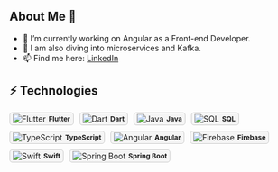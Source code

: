 ## About Me 👋

- 🔭 I’m currently working on Angular as a Front-end Developer.
- 🌱 I am also diving into microservices and Kafka.
- 📫 Find me here: [LinkedIn](https://www.linkedin.com/in/pradip-khandare-8b6289206)

## ⚡ Technologies
<div style="display: flex; align-items: center; gap: 10px; flex-wrap: wrap;">
  <div style="display: flex; align-items: center; padding: 2px 5px; border: 1px solid #ccc; border-radius: 5px; background-color: #f5f5f5; cursor: pointer;">
    <img src="https://img.icons8.com/color/16/000000/flutter.png" alt="Flutter"/>
    <span style="margin-left: 5px; font-size: 12px;"><strong>Flutter</strong></span>
  </div>
  <div style="display: flex; align-items: center; padding: 2px 5px; border: 1px solid #ccc; border-radius: 5px; background-color: #f5f5f5; cursor: pointer;">
    <img src="https://img.icons8.com/color/16/000000/dart.png" alt="Dart"/>
    <span style="margin-left: 5px; font-size: 12px;"><strong>Dart</strong></span>
  </div>
  <div style="display: flex; align-items: center; padding: 2px 5px; border: 1px solid #ccc; border-radius: 5px; background-color: #f5f5f5; cursor: pointer;">
    <img src="https://img.icons8.com/color/16/000000/java-coffee-cup-logo.png" alt="Java"/>
    <span style="margin-left: 5px; font-size: 12px;"><strong>Java</strong></span>
  </div>
  <div style="display: flex; align-items: center; padding: 2px 5px; border: 1px solid #ccc; border-radius: 5px; background-color: #f5f5f5; cursor: pointer;">
    <img src="https://img.icons8.com/color/16/000000/sql.png" alt="SQL"/>
    <span style="margin-left: 5px; font-size: 12px;"><strong>SQL</strong></span>
  </div>
  <div style="display: flex; align-items: center; padding: 2px 5px; border: 1px solid #ccc; border-radius: 5px; background-color: #f5f5f5; cursor: pointer;">
    <img src="https://img.icons8.com/color/16/000000/typescript.png" alt="TypeScript"/>
    <span style="margin-left: 5px; font-size: 12px;"><strong>TypeScript</strong></span>
  </div>
  <div style="display: flex; align-items: center; padding: 2px 5px; border: 1px solid #ccc; border-radius: 5px; background-color: #f5f5f5; cursor: pointer;">
    <img src="https://img.icons8.com/color/16/000000/angularjs.png" alt="Angular"/>
    <span style="margin-left: 5px; font-size: 12px;"><strong>Angular</strong></span>
  </div>
  <div style="display: flex; align-items: center; padding: 2px 5px; border: 1px solid #ccc; border-radius: 5px; background-color: #f5f5f5; cursor: pointer;">
    <img src="https://img.icons8.com/color/16/000000/firebase.png" alt="Firebase"/>
    <span style="margin-left: 5px; font-size: 12px;"><strong>Firebase</strong></span>
  </div>
  <div style="display: flex; align-items: center; padding: 2px 5px; border: 1px solid #ccc; border-radius: 5px; background-color: #f5f5f5; cursor: pointer;">
    <img src="https://img.icons8.com/color/16/000000/swift.png" alt="Swift"/>
    <span style="margin-left: 5px; font-size: 12px;"><strong>Swift</strong></span>
  </div>
   <div style="display: flex; align-items: center; padding: 2px 5px; border: 1px solid #ccc; border-radius: 5px; background-color: #f5f5f5; cursor: pointer;">
    <img src="https://img.icons8.com/color/16/000000/spring-logo.png" alt="Spring Boot"/>
    <span style="margin-left: 5px; font-size: 12px;"><strong>Spring Boot</strong></span>
  </div>
</div>
